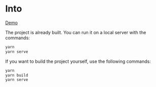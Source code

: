 # Into
[Demo](https://gormonn.github.io/landing-abstract/) 

The project is already built.
You can run it on a local server with the commands:
```bash
yarn
yarn serve
```

If you want to build the project yourself, use the following commands:
```bash
yarn
yarn build
yarn serve
```
